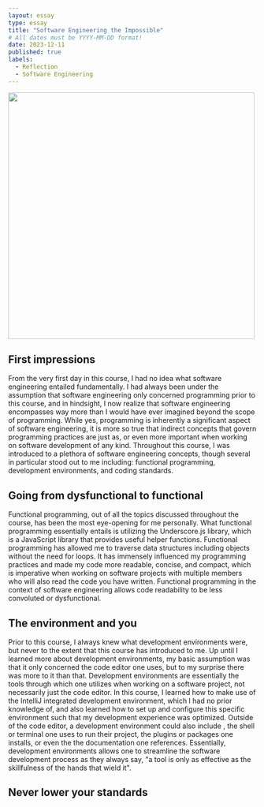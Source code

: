 ```yaml
---
layout: essay
type: essay
title: "Software Engineering the Impossible"
# All dates must be YYYY-MM-DD format!
date: 2023-12-11
published: true
labels:
  - Reflection
  - Software Engineering
---
```


<img width="500px" class="rounded float-start pe-4" src="https://i.pinimg.com/564x/0d/6a/60/0d6a60213b33fa20022265f5a8d0b02c.jpg">

## First impressions
From the very first day in this course, I had no idea what software engineering entailed fundamentally. I had always been under the assumption that software engineering only concerned programming prior to this course, and in hindsight, I now realize that software engineering encompasses way more than I would have ever imagined beyond the scope of programming. While yes, programming is inherently a significant aspect of software engineering, it is more so true that indirect concepts that govern programming practices are just as, or even more important when working on software development of any kind. Throughout this course, I was introduced to a plethora of software engineering concepts, though several in particular stood out to me including: functional programming, development environments, and coding standards.

## Going from dysfunctional to functional
Functional programming, out of all the topics discussed throughout the course, has been the most eye-opening for me personally. What functional programming essentially entails is utilizing the Underscore.js library, which is a JavaScript library that provides useful helper functions. Functional programming has allowed me to traverse data structures including objects without the need for loops. It has immensely influenced my programming practices and made my code more readable, concise, and compact, which is imperative when working on software projects with multiple members who will also read the code you have written. Functional programming in the context of software engineering allows code readability to be less convoluted or dysfunctional.

## The environment and you
Prior to this course, I always knew what development environments were, but never to the extent that this course has introduced to me. Up until I learned more about development environments, my basic assumption was that it only concerned the code editor one uses, but to my surprise there was more to it than that. Development environments are essentially the tools through which one utilizes when working on a software project, not necessarily just the code editor. In this course, I learned how to make use of the IntelliJ integrated development environment, which I had no prior knowledge of, and also learned how to set up and configure this specific environment such that my development experience was optimized. Outside of the code editor, a development environment could also include , the shell or terminal one uses to run their project, the plugins or packages one installs, or even the the documentation one references. Essentially, development environments allows one to streamline the software development process as they always say, "a tool is only as effective as the skillfulness of the hands that wield it".

## Never lower your standards
